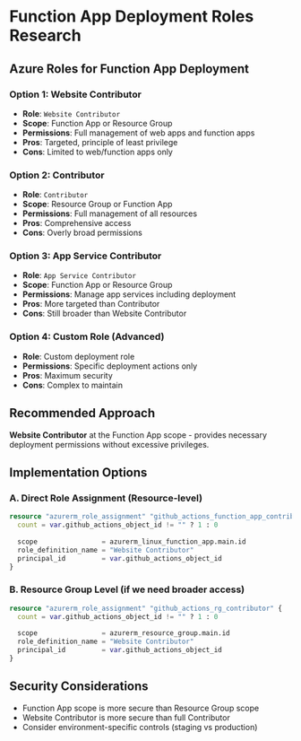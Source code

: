 # Function App Deployment Roles Research

## Azure Roles for Function App Deployment

### Option 1: Website Contributor
- **Role**: `Website Contributor`
- **Scope**: Function App or Resource Group
- **Permissions**: Full management of web apps and function apps
- **Pros**: Targeted, principle of least privilege
- **Cons**: Limited to web/function apps only

### Option 2: Contributor  
- **Role**: `Contributor`
- **Scope**: Resource Group or Function App
- **Permissions**: Full management of all resources
- **Pros**: Comprehensive access
- **Cons**: Overly broad permissions

### Option 3: App Service Contributor
- **Role**: `App Service Contributor` 
- **Scope**: Function App or Resource Group
- **Permissions**: Manage app services including deployment
- **Pros**: More targeted than Contributor
- **Cons**: Still broader than Website Contributor

### Option 4: Custom Role (Advanced)
- **Role**: Custom deployment role
- **Permissions**: Specific deployment actions only
- **Pros**: Maximum security
- **Cons**: Complex to maintain

## Recommended Approach
**Website Contributor** at the Function App scope - provides necessary deployment permissions without excessive privileges.

## Implementation Options

### A. Direct Role Assignment (Resource-level)
```terraform
resource "azurerm_role_assignment" "github_actions_function_app_contributor" {
  count = var.github_actions_object_id != "" ? 1 : 0
  
  scope                = azurerm_linux_function_app.main.id
  role_definition_name = "Website Contributor"
  principal_id         = var.github_actions_object_id
}
```

### B. Resource Group Level (if we need broader access)
```terraform 
resource "azurerm_role_assignment" "github_actions_rg_contributor" {
  count = var.github_actions_object_id != "" ? 1 : 0
  
  scope                = azurerm_resource_group.main.id
  role_definition_name = "Website Contributor" 
  principal_id         = var.github_actions_object_id
}
```

## Security Considerations
- Function App scope is more secure than Resource Group scope
- Website Contributor is more secure than full Contributor
- Consider environment-specific controls (staging vs production)
